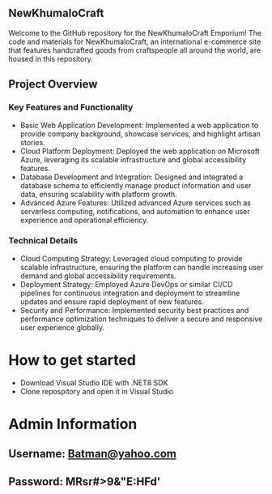 ## NewKhumaloCraft 
Welcome to the GitHub repository for the NewKhumaloCraft Emporium! The code and materials for NewKhumaloCraft, an international e-commerce site that features handcrafted goods from craftspeople all around the world, are housed in this repository.

## Project Overview

### Key Features and Functionality
- Basic Web Application Development: Implemented a web application to provide company background, showcase services, and highlight artisan stories.
- Cloud Platform Deployment: Deployed the web application on Microsoft Azure, leveraging its scalable infrastructure and global accessibility features.
- Database Development and Integration: Designed and integrated a database schema to efficiently manage product information and user data, ensuring scalability with platform growth.
- Advanced Azure Features: Utilized advanced Azure services such as serverless computing, notifications, and automation to enhance user experience and operational efficiency.

### Technical Details
- Cloud Computing Strategy: Leveraged cloud computing to provide scalable infrastructure, ensuring the platform can handle increasing user demand and global accessibility requirements.
- Deployment Strategy: Employed Azure DevOps or similar CI/CD pipelines for continuous integration and deployment to streamline updates and ensure rapid deployment of new features.
- Security and Performance: Implemented security best practices and performance optimization techniques to deliver a secure and responsive user experience globally.

# How to get started
- Download Visual Studio IDE with .NET8 SDK
- Clone repospitory and open it in Visual Studio 


# Admin Information
## Username: Batman@yahoo.com
## Password: MRsr#>9&"E:HFd'
